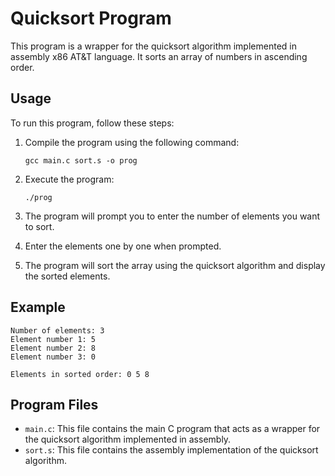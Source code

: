 # Quicksort Program

This program is a wrapper for the quicksort algorithm implemented in assembly x86 AT&T language. It sorts an array of numbers in ascending order.

## Usage

To run this program, follow these steps:

1. Compile the program using the following command:

    ```shell
    gcc main.c sort.s -o prog

2. Execute the program:

    ```shell
    ./prog

3. The program will prompt you to enter the number of elements you want to sort.

4. Enter the elements one by one when prompted.

5. The program will sort the array using the quicksort algorithm and display the sorted elements.

## Example
    
    Number of elements: 3
    Element number 1: 5
    Element number 2: 8
    Element number 3: 0 

    Elements in sorted order: 0 5 8


## Program Files

- `main.c`: This file contains the main C program that acts as a wrapper for the quicksort algorithm implemented in assembly.
- `sort.s`: This file contains the assembly implementation of the quicksort algorithm.